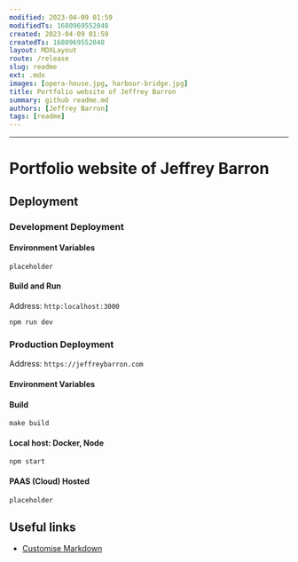 ```yaml
---
modified: 2023-04-09 01:59  
modifiedTs: 1680969552048  
created: 2023-04-09 01:59  
createdTs: 1680969552048  
layout: MDXLayout  
route: /release
slug: readme
ext: .mdx  
images: [opera-house.jpg, harbour-bridge.jpg]    
title: Portfolio website of Jeffrey Barron  
summary: github readme.md
authors: [Jeffrey Barron] 
tags: [readme]
---
```


---
# Portfolio website of Jeffrey Barron

## Deployment
### Development Deployment
#### Environment Variables
``` shell
placeholder
```

#### Build and Run 
Address: `http:localhost:3000`
``` shell 
npm run dev
```
### Production Deployment
Address: `https://jeffreybarron.com`
#### Environment Variables

#### Build
``` shell
make build
```

#### Local host: Docker, Node
``` shell
npm start
```

#### PAAS (Cloud) Hosted
``` shell
placeholder
```

## Useful links
- [Customise Markdown](https://www.programcreek.com/typescript/?code=juliencrn%2Fusehooks-ts%2Fusehooks-ts-master%2Fsite%2Fsrc%2Fcomponents%2FmdxRenderer.tsx)


